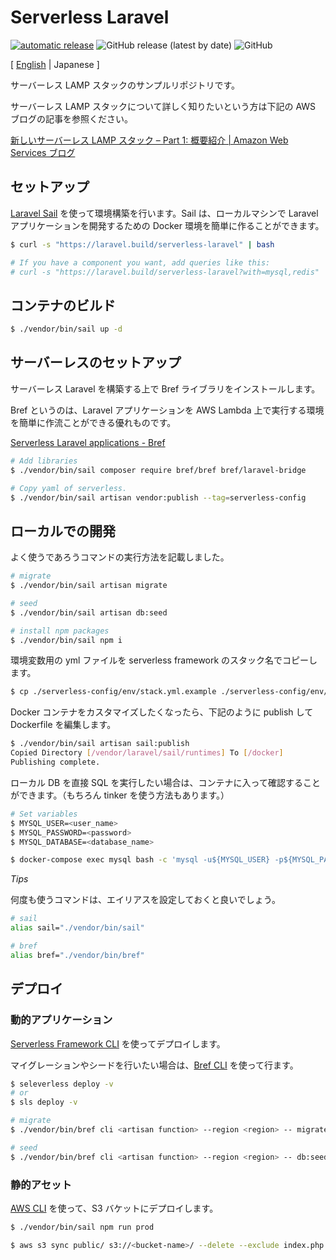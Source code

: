 # Serverless Laravel

[![automatic release](https://github.com/ysmtegsr/serverless-laravel/actions/workflows/release.yml/badge.svg)](https://github.com/ysmtegsr/serverless-laravel/actions/workflows/release.yml)
![GitHub release (latest by date)](https://img.shields.io/github/v/release/ysmtegsr/serverless-laravel)
![GitHub](https://img.shields.io/github/license/ysmtegsr/serverless-laravel)

[ [English](https://github.com/ysmtegsr/serverless-laravel) | Japanese ]

サーバーレス LAMP スタックのサンプルリポジトリです。

サーバーレス LAMP スタックについて詳しく知りたいという方は下記の AWS ブログの記事を参照ください。

[新しいサーバーレス LAMP スタック – Part 1: 概要紹介 \| Amazon Web Services ブログ](https://aws.amazon.com/jp/blogs/news/introducing-the-new-serverless-lamp-stack/)

## セットアップ

[Laravel Sail](https://readouble.com/laravel/8.x/ja/sail.html) を使って環境構築を行います。Sail は、ローカルマシンで Laravel アプリケーションを開発するための Docker 環境を簡単に作ることができます。

```sh
$ curl -s "https://laravel.build/serverless-laravel" | bash

# If you have a component you want, add queries like this:
# curl -s "https://laravel.build/serverless-laravel?with=mysql,redis" | bash
```

## コンテナのビルド

```sh
$ ./vendor/bin/sail up -d
```

## サーバーレスのセットアップ

サーバーレス Laravel を構築する上で Bref ライブラリをインストールします。

Bref というのは、Laravel アプリケーションを AWS Lambda 上で実行する環境を簡単に作流ことができる優れものです。

[Serverless Laravel applications \- Bref](https://bref.sh/docs/frameworks/laravel.html)

```sh
# Add libraries
$ ./vendor/bin/sail composer require bref/bref bref/laravel-bridge

# Copy yaml of serverless.
$ ./vendor/bin/sail artisan vendor:publish --tag=serverless-config
```


## ローカルでの開発

よく使うであろうコマンドの実行方法を記載しました。

```sh
# migrate
$ ./vendor/bin/sail artisan migrate

# seed
$ ./vendor/bin/sail artisan db:seed

# install npm packages
$ ./vendor/bin/sail npm i
```

環境変数用の yml ファイルを serverless framework のスタック名でコピーします。

```sh
$ cp ./serverless-config/env/stack.yml.example ./serverless-config/env/<your stack>.yml
```

Docker コンテナをカスタマイズしたくなったら、下記のように publish して Dockerfile を編集します。

```sh
$ ./vendor/bin/sail artisan sail:publish
Copied Directory [/vendor/laravel/sail/runtimes] To [/docker]
Publishing complete.
```

ローカル DB を直接 SQL を実行したい場合は、コンテナに入って確認することができます。（もちろん tinker を使う方法もあります。）

```sh
# Set variables
$ MYSQL_USER=<user_name>
$ MYSQL_PASSWORD=<password>
$ MYSQL_DATABASE=<database_name>

$ docker-compose exec mysql bash -c 'mysql -u${MYSQL_USER} -p${MYSQL_PASSWORD} ${MYSQL_DATABASE}'
```

*Tips*

何度も使うコマンドは、エイリアスを設定しておくと良いでしょう。

```sh
# sail
alias sail="./vendor/bin/sail"

# bref
alias bref="./vendor/bin/bref"
```

## デプロイ

### 動的アプリケーション

[Serverless Framework CLI](https://www.serverless.com/framework/docs/providers/aws/cli-reference/) を使ってデプロイします。

マイグレーションやシードを行いたい場合は、[Bref CLI](https://bref.sh/docs/runtimes/console.html) を使って行ます。

```sh
$ seleverless deploy -v
# or
$ sls deploy -v

# migrate
$ ./vendor/bin/bref cli <artisan function> --region <region> -- migrate

# seed
$ ./vendor/bin/bref cli <artisan function> --region <region> -- db:seed
```

### 静的アセット

[AWS CLI](https://aws.amazon.com/jp/cli/) を使って、S3 バケットにデプロイします。

```sh
$ ./vendor/bin/sail npm run prod

$ aws s3 sync public/ s3://<bucket-name>/ --delete --exclude index.php
```
